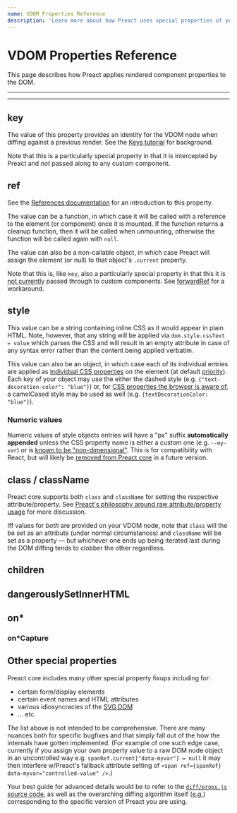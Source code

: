 ```yaml
---
name: VDOM Properties Reference
description: 'Learn more about how Preact uses special properties of your VDOM components'
---
```


# VDOM Properties Reference

This page describes how Preact applies rendered component properties to the DOM.

---

<div><toc></toc></div>

---

## key

The value of this property provides an identity for the VDOM node when diffing against a previous render.
See the [Keys tutorial](/tutorial/08-keys/) for background.

Note that this is a particularly special property in that it is intercepted by Preact and *not* passed along to any custom component.


## ref

See the [References documentation](/guide/v10/refs#createref) for an introduction to this property.

The value can be a function, in which case it will be called with a reference to the element (or component) once it is mounted. If the function returns a cleanup function, then it will be called when unmounting, otherwise the function will be called again with `null`.

The value can also be a non-callable object, in which case Preact will assign the element (or null) to that object's `.current` property.

Note that this is, like `key`, also a particularly special property in that this it is [not currently](https://github.com/preactjs/preact/pull/4658) passed through to custom components. See [forwardRef](/guide/v10/switching-to-preact#forwardref) for a workaround.


## style

This value can be a string containing inline CSS as it would appear in plain HTML. Note, however, that any string will be applied via `dom.style.cssText = value` which parses the CSS and will result in an empty attribute in case of any syntax error rather than the content being applied verbatim.

This value can also be an object, in which case each of its individual entries are applied as [individual CSS properties](https://developer.mozilla.org/en-US/docs/Web/API/CSSStyleDeclaration/setProperty) on the element (at default [priority](https://developer.mozilla.org/en-US/docs/Web/CSS/CSS_cascade/Specificity#the_!important_exception)). Each key of your object may use the either the dashed style (e.g. `{"text-decoration-color": "blue"}`) or, for [CSS properties the browser is aware of](https://www.w3.org/TR/cssom-1/#dom-cssstyledeclaration-camel-cased-attribute), a camelCased style may be used as well (e.g. `{textDecorationColor: "blue"}`).

### Numeric values

Numeric values of style objects entries will have a "px" suffix **automatically appended** unless the CSS property name is either a custom one (e.g. `--my-var`) or is [known to be "non-dimensional"](https://github.com/preactjs/preact/blob/face9247724db0a74b764316c4486f384b89cfed/src/constants.js#L20-L21). This is for compatibility with React, but will likely be [removed from Preact core](https://github.com/preactjs/preact/issues/2621) in a future version.


## class / className

Preact core supports both `class` and `className` for setting the respective attribute/property. See [Preact's philosophy around raw attribute/property usage](/guide/v10/differences-to-react#raw-html-attributeproperty-names) for more discussion.

Iff values for *both* are provided on your VDOM node, note that `class` will the be set as an attribute (under normal circumstances) and `className` will be set as a property — but whichever one ends up being iterated last during the DOM diffing tends to clobber the other regardless.


## children

## dangerouslySetInnerHTML

## on*

### on*Capture


## Other special properties

Preact core includes many other special property fixups including for:

* certain form/display elements
* certain event names and HTML attributes
* various idiosyncracies of the [SVG DOM](https://www.w3.org/TR/SVG11/svgdom.html)
* … etc.

The list above is not intended to be comprehensive. There are many nuances both for specific bugfixes and that simply fall out of the how the internals have gotten implemented. (For example of one such edge case, currently if you assign your own property value to a raw DOM node object in an uncontrolled way e.g. `spanRef.current["data-myvar"] = null` it may then interfere w/Preact's fallback attribute setting of `<span ref={spanRef} data-myvar="controlled-value" />`.)

Your best guide for advanced details would be to refer to the [`diff/props.js` source code](https://github.com/preactjs/preact/blob/main/src/diff/props.js), as well as the overarching diffing algorithm itself ([e.g.](https://github.com/preactjs/preact/blob/face9247724db0a74b764316c4486f384b89cfed/src/diff/index.js#L554-L576)) corresponding to the specific version of Preact you are using.
